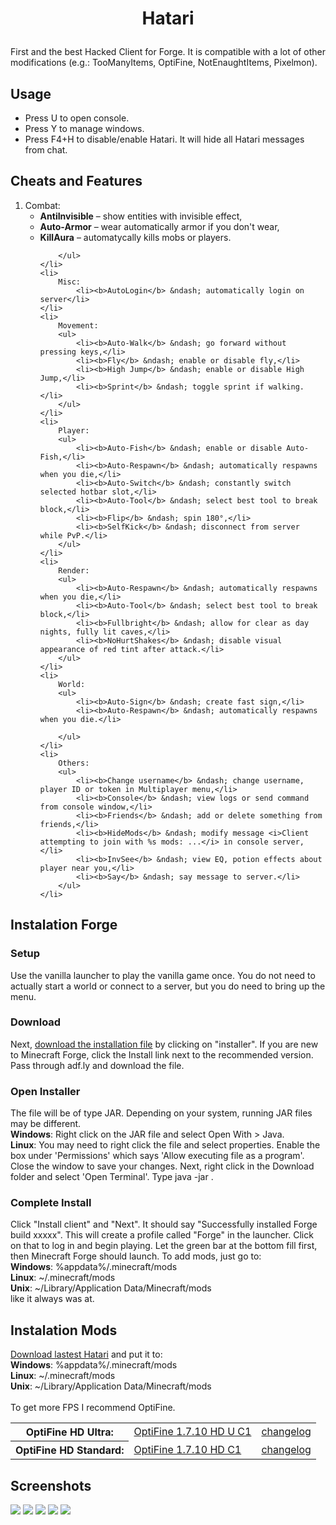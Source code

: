 <h1><p align="center">Hatari</p></h1>
First and the best Hacked Client for Forge. It is compatible with a lot of other modifications (e.g.: TooManyItems, OptiFine, NotEnaughtItems, Pixelmon).

<h2>Usage</h2>
<ul>
	<li>Press U to open console.</li>
	<li>Press Y to manage windows.</li>
	<li>Press F4+H to disable/enable Hatari. It will hide all Hatari messages from chat.</li>
</ul>
<h2>Cheats and Features</h2>

<ol>
	<li>
		Combat:
		<ul>
			<li><b>AntiInvisible</b> &ndash; show entities with invisible effect,</li>
			<li><b>Auto-Armor</b> &ndash; wear automatically armor if you don't wear,</li>
			<li><b>KillAura</b> &ndash; automatycally kills mobs or players.</li>
			
		</ul>
	</li>
	<li>
		Misc:
			<li><b>AutoLogin</b> &ndash; automatically login on server</li>
	</li>
	<li>
		Movement:
		<ul>
			<li><b>Auto-Walk</b> &ndash; go forward without pressing keys,</li>
			<li><b>Fly</b> &ndash; enable or disable fly,</li>
			<li><b>High Jump</b> &ndash; enable or disable High Jump,</li>
			<li><b>Sprint</b> &ndash; toggle sprint if walking.</li>
		</ul>
	</li>
	<li>
		Player:
		<ul>
			<li><b>Auto-Fish</b> &ndash; enable or disable Auto-Fish,</li>
			<li><b>Auto-Respawn</b> &ndash; automatically respawns when you die,</li>
			<li><b>Auto-Switch</b> &ndash; constantly switch selected hotbar slot,</li>
			<li><b>Auto-Tool</b> &ndash; select best tool to break block,</li>
			<li><b>Flip</b> &ndash; spin 180°,</li>
			<li><b>SelfKick</b> &ndash; disconnect from server while PvP.</li>
		</ul>
	</li>
	<li>
		Render:
		<ul>
			<li><b>Auto-Respawn</b> &ndash; automatically respawns when you die,</li>
			<li><b>Auto-Tool</b> &ndash; select best tool to break block,</li>
			<li><b>Fullbright</b> &ndash; allow for clear as day nights, fully lit caves,</li>
			<li><b>NoHurtShakes</b> &ndash; disable visual appearance of red tint after attack.</li>
		</ul>
	</li>
	<li>
		World:
		<ul>
			<li><b>Auto-Sign</b> &ndash; create fast sign,</li>
			<li><b>Auto-Respawn</b> &ndash; automatically respawns when you die.</li>
			
		</ul>
	</li>
	<li>
		Others:
		<ul>
			<li><b>Change username</b> &ndash; change username, player ID or token in Multiplayer menu,</li>
			<li><b>Console</b> &ndash; view logs or send command from console window,</li>
			<li><b>Friends</b> &ndash; add or delete something from friends,</li>
			<li><b>HideMods</b> &ndash; modify message <i>Client attempting to join with %s mods: ...</i> in console server,</li>
			<li><b>InvSee</b> &ndash; view EQ, potion effects about player near you,</li>
			<li><b>Say</b> &ndash; say message to server.</li>
		</ul>
	</li>
</ol>

<h2>Instalation Forge</h2>
<h3>Setup</h3>
Use the vanilla launcher to play the vanilla game once. You do not need to actually start a world or connect to a server, but you do need to bring up the menu.
<h3>Download</h3>
Next, <a href="http://files.minecraftforge.net/maven/net/minecraftforge/forge/index_1.7.10.html">download the installation file</a> by clicking on "installer". If you are new to Minecraft Forge, click the Install link next to the recommended version. Pass through adf.ly and download the file.
<h3>Open Installer</h3>
The file will be of type JAR. Depending on your system, running JAR files may be different.<br/>
<b>Windows</b>: Right click on the JAR file and select Open With > Java.<br/>
<b>Linux</b>: You may need to right click the file and select properties. Enable the box under 'Permissions' which says 'Allow executing file as a program'. Close the window to save your changes. Next, right click in the Download folder and select 'Open Terminal'. Type java -jar <filename>.
<h3>Complete Install</h3>
Click "Install client" and "Next". It should say "Successfully installed Forge build xxxxx". This will create a profile called "Forge" in the launcher. Click on that to log in and begin playing. Let the green bar at the bottom fill first, then Minecraft Forge should launch. To add mods, just go to:<br/>
<b>Windows</b>: %appdata%/.minecraft/mods<br/>
<b>Linux</b>: ~/.minecraft/mods<br/>
<b>Unix</b>: ~/Library/Application Data/Minecraft/mods<br/>
like it always was at.

<h2>Instalation Mods</h2>
<a href="https://github.com/adiantek/Hatari/tree/master/build/libs">Download lastest Hatari</a> and put it to:<br/>
<b>Windows</b>: %appdata%/.minecraft/mods<br/>
<b>Linux</b>: ~/.minecraft/mods<br/>
<b>Unix</b>: ~/Library/Application Data/Minecraft/mods<br/><br/>
To get more FPS I recommend OptiFine.<br/>
<table>
	<tr>
		<th>OptiFine HD Ultra:</th>
		<td><a href="http://optifine.net/adloadx?f=OptiFine_1.7.10_HD_U_C1.jar">OptiFine 1.7.10 HD U C1</a></td>
		<td><a href="https://optifine.net/changelog?f=OptiFine_1.7.10_HD_U_C1.jar">changelog</a></td>
	</tr>
	<tr>
		<th>OptiFine HD Standard:</th>
		<td><a href="http://optifine.net/adloadx?f=OptiFine_1.7.10_HD_C1.jar">OptiFine 1.7.10 HD C1</a></td>
		<td><a href="https://optifine.net/changelog?f=OptiFine_1.7.10_HD_C1.jar">changelog</a></td>
	</tr>
</table>

<h2>Screenshots</h2>
<img src="https://raw.githubusercontent.com/adiantek/Hatari/master/screenshots/1.0/2015-07-20%2022%3A51%3A24.png" />
<img src="https://raw.githubusercontent.com/adiantek/Hatari/master/screenshots/1.0/2015-07-20%2022%3A54%3A26.png" />
<img src="https://raw.githubusercontent.com/adiantek/Hatari/master/screenshots/1.0/2015-07-20%2022%3A55%3A02.png" />
<img src="https://raw.githubusercontent.com/adiantek/Hatari/master/screenshots/1.0/2015-07-20%2023%3A01%3A03.png" />
<img src="https://raw.githubusercontent.com/adiantek/Hatari/master/screenshots/1.0/2015-07-20%2023%3A03%3A08.png" />
